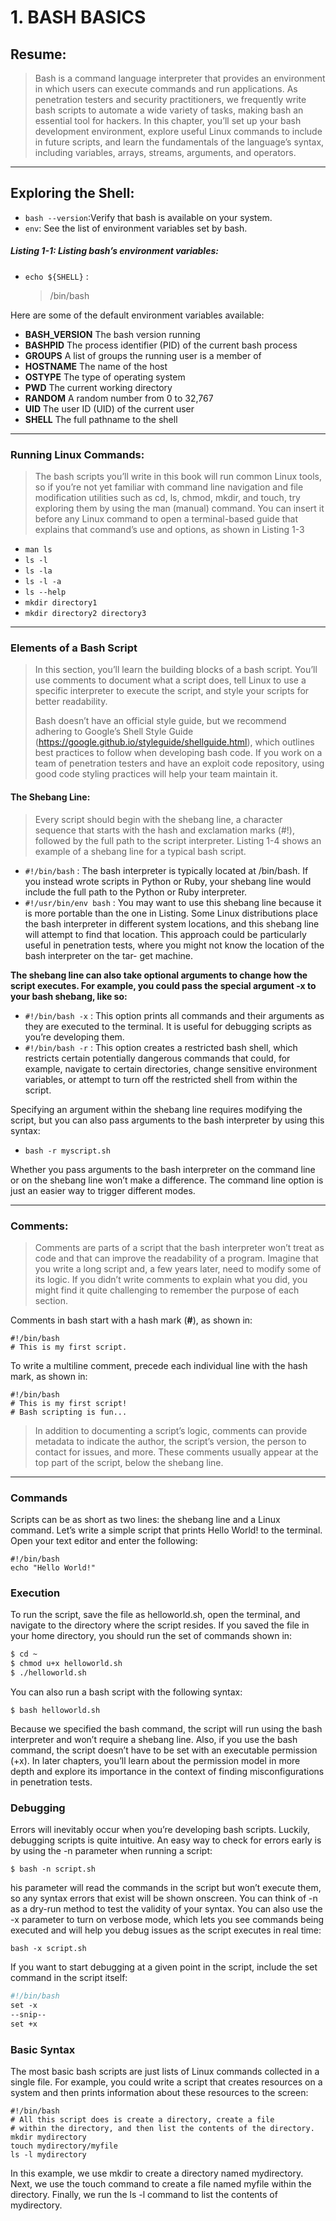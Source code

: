 # 1. BASH BASICS

## Resume:

> Bash is a command language interpreter that provides an environment in which users can execute commands and run applications. As penetration testers and security practitioners, we frequently write bash scripts to automate a wide variety of tasks, making bash an essential tool for hackers. In this chapter, you’ll set up your bash development environment, explore useful Linux commands to include
> in future scripts, and learn the fundamentals of the language’s syntax, including variables, arrays, streams, arguments, and operators.

---

## Exploring the Shell:

- `bash --version`:Verify that bash is available on
  your system.
- `env`: See the list of environment variables set by bash.

##### Listing 1-1: Listing bash’s environment variables:

- `echo ${SHELL}` :

  > /bin/bash
  >

Here are some of the default environment variables available:

- **BASH_VERSION** The bash version running
- **BASHPID** The process identifier (PID) of the current bash process
- **GROUPS** A list of groups the running user is a member of
- **HOSTNAME** The name of the host
- **OSTYPE** The type of operating system
- **PWD** The current working directory
- **RANDOM** A random number from 0 to 32,767
- **UID** The user ID (UID) of the current user
- **SHELL** The full pathname to the shell

---

### Running Linux Commands:

> The bash scripts you’ll write in this book will run common Linux tools, so if
> you’re not yet familiar with command line navigation and file modification
> utilities such as cd, ls, chmod, mkdir, and touch, try exploring them by using
> the man (manual) command. You can insert it before any Linux command
> to open a terminal-based guide that explains that command’s use and
> options, as shown in Listing 1-3

- `man ls`
- `ls -l`
- `ls -la`
- `ls -l -a`
- `ls --help`
- `mkdir directory1`
- `mkdir directory2 directory3`

---

### Elements of a Bash Script

> In this section, you’ll learn the building blocks of a bash script. You’ll use
> comments to document what a script does, tell Linux to use a specific interpreter to execute the script, and style your scripts for better readability.
>
> Bash doesn’t have an official style guide, but we recommend adhering
> to Google’s Shell Style Guide (https://google.github.io/styleguide/shellguide.html),
> which outlines best practices to follow when developing bash code. If you
> work on a team of penetration testers and have an exploit code repository,
> using good code styling practices will help your team maintain it.

#### The Shebang Line:

> Every script should begin with the shebang line, a character sequence that
> starts with the hash and exclamation marks (#!), followed by the full path to
> the script interpreter. Listing 1-4 shows an example of a shebang line for a
> typical bash script.

* `#!/bin/bash` : The bash interpreter is typically located at /bin/bash. If you instead
  wrote scripts in Python or Ruby, your shebang line would include the full
  path to the Python or Ruby interpreter.
* `#!/usr/bin/env bash` : You may want to use this shebang line because it is more portable than
  the one in Listing. Some Linux distributions place the bash interpreter
  in different system locations, and this shebang line will attempt to find that
  location. This approach could be particularly useful in penetration tests,
  where you might not know the location of the bash interpreter on the tar-
  get machine.

**The shebang line can also take optional arguments to change how the script executes. For example, you could pass the special argument -x to your bash shebang, like so:**

* `#!/bin/bash -x` : This option prints all commands and their arguments as they are executed to the terminal. It is useful for debugging scripts as you’re developing them.
* `#!/bin/bash -r` : This option creates a restricted bash shell, which restricts certain potentially dangerous commands that could, for example, navigate to certain directories, change sensitive environment variables, or attempt to turn off the restricted shell from within the script.

Specifying an argument within the shebang line requires modifying the script, but you can also pass arguments to the bash interpreter by using this syntax:

* `bash -r myscript.sh`

Whether you pass arguments to the bash interpreter on the command line or on the shebang line won’t make a difference. The command line option is just an easier way to trigger different modes.

---

### Comments:

> Comments are parts of a script that the bash interpreter won’t treat as code and that can improve the readability of a program. Imagine that you write a long script and, a few years later, need to modify some of its logic. If you didn’t write comments to explain what you did, you might find it quite challenging to remember the purpose of each section.

Comments in bash start with a hash mark (**#**), as shown in:

```
#!/bin/bash
# This is my first script.
```

To write a multiline comment, precede each individual line with the
hash mark, as shown in:

```
#!/bin/bash
# This is my first script!
# Bash scripting is fun...
```

> In addition to documenting a script’s logic, comments can provide metadata to indicate the author, the script’s version, the person to contact for issues, and more. These comments usually appear at the top part of the script, below the shebang line.

---

### Commands

Scripts can be as short as two lines: the shebang line and a Linux command. Let’s write a simple script that prints Hello World! to the terminal. Open your text editor and enter the following:

```
#!/bin/bash
echo "Hello World!"
```

### Execution

To run the script, save the file as helloworld.sh, open the terminal, and navigate to the directory where the script resides. If you saved the file in your home directory, you should run the set of commands shown in:

```apache
$ cd ~
$ chmod u+x helloworld.sh
$ ./helloworld.sh
```

You can also run a bash script with the following syntax:

`$ bash helloworld.sh`

Because we specified the bash command, the script will run using the bash interpreter and won’t require a shebang line. Also, if you use the bash command, the script doesn’t have to be set with an executable permission (+x). In later chapters, you’ll learn about the permission model in more depth and explore its importance in the context of finding misconfigurations in penetration tests.

### Debugging

Errors will inevitably occur when you’re developing bash scripts. Luckily, debugging scripts is quite intuitive. An easy way to check for errors early is by using the -n parameter when running a script:

`$ bash -n script.sh`

his parameter will read the commands in the script but won’t execute them, so any syntax errors that exist will be shown onscreen. You can think of -n as a dry-run method to test the validity of your syntax.
You can also use the -x parameter to turn on verbose mode, which lets you see commands being executed and will help you debug issues as the script executes in real time:

`bash -x script.sh`

If you want to start debugging at a given point in the script, include the set command in the script itself:

```apache
#!/bin/bash
set -x
--snip--
set +x
```

### Basic Syntax

The most basic bash scripts are just lists of Linux commands collected in a single file. For example, you could write a script that creates resources on a system and then prints information about these resources to the screen:

```
#!/bin/bash
# All this script does is create a directory, create a file
# within the directory, and then list the contents of the directory.
mkdir mydirectory
touch mydirectory/myfile
ls -l mydirectory
```

In this example, we use mkdir to create a directory named mydirectory. Next, we use the touch command to create a file named myfile within the directory. Finally, we run the ls -l command to list the contents of mydirectory.
